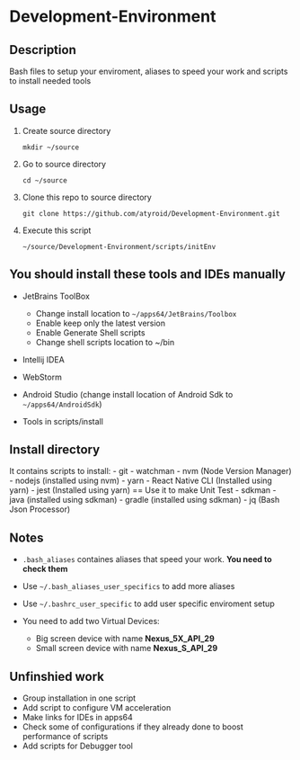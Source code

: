 # Development-Environment


## Description
	
Bash files to setup your enviroment, aliases to speed your work and scripts to install needed tools
	
## Usage

1. Create source directory

	`mkdir ~/source`

2. Go to source directory

	`cd ~/source`

3. Clone this repo to source directory

	`git clone https://github.com/atyroid/Development-Environment.git`

4.  Execute this script

	`~/source/Development-Environment/scripts/initEnv`
	
## You should install these tools and IDEs manually 
	
- JetBrains ToolBox

	- Change install location to `~/apps64/JetBrains/Toolbox`
	- Enable keep only the latest version
	- Enable Generate Shell scripts
	- Change shell scripts location to ~/bin
	
- Intellij IDEA
- WebStorm
- Android Studio (change install location of Android Sdk to `~/apps64/AndroidSdk`)
- Tools in scripts/install

## Install directory
It contains scripts to install:
	- git
	- watchman
	- nvm (Node Version Manager)
	- nodejs (installed using nvm)
	- yarn
	- React Native CLI (Installed using yarn)
	- jest (Installed using yarn) == Use it to make Unit Test
	- sdkman
	- java (installed using sdkman)
	- gradle (installed using sdkman)
	- jq (Bash Json Processor)
	
## Notes
- `.bash_aliases` containes aliases that speed your work. **You need to check them**

- Use `~/.bash_aliases_user_specifics` to add more aliases

- Use `~/.bashrc_user_specific` to add user specific enviroment setup

- You need to add two Virtual Devices:
	- Big screen device with name **Nexus_5X_API_29**
	- Small screen device with name **Nexus_S_API_29**
	
## Unfinshied work
- Group installation in one script 
- Add script to configure VM acceleration
- Make links for IDEs in apps64
- Check some of configurations if they already done to boost performance of scripts
- Add scripts for Debugger tool
